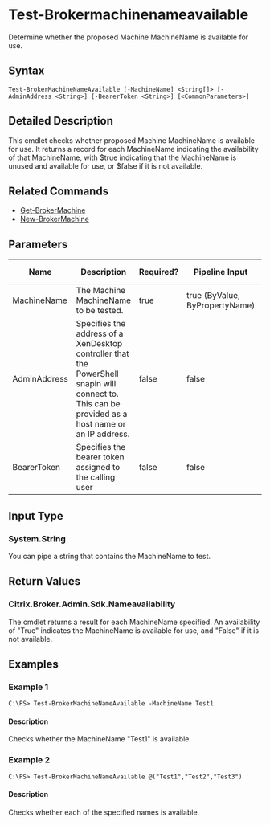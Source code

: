 ﻿
# Test-Brokermachinenameavailable
Determine whether the proposed Machine MachineName is available for use.
## Syntax
```
Test-BrokerMachineNameAvailable [-MachineName] <String[]> [-AdminAddress <String>] [-BearerToken <String>] [<CommonParameters>]
```
## Detailed Description
This cmdlet checks whether proposed Machine MachineName is available for use. It returns a record for each MachineName indicating the availability of that MachineName, with \$true indicating that the MachineName is unused and available for use, or \$false if it is not available.


## Related Commands

* [Get-BrokerMachine](../Get-BrokerMachine/)
* [New-BrokerMachine](../New-BrokerMachine/)
## Parameters
| Name   | Description | Required? | Pipeline Input | Default Value |
| --- | --- | --- | --- | --- |
| MachineName | The Machine MachineName to be tested. | true | true (ByValue, ByPropertyName) |  |
| AdminAddress | Specifies the address of a XenDesktop controller that the PowerShell snapin will connect to. This can be provided as a host name or an IP address. | false | false | Localhost. Once a value is provided by any cmdlet, this value will become the default. |
| BearerToken | Specifies the bearer token assigned to the calling user | false | false |  |

## Input Type

### System.String
You can pipe a string that contains the MachineName to test.
## Return Values

### Citrix.Broker.Admin.Sdk.Nameavailability
The cmdlet returns a result for each MachineName specified. An availability of "True" indicates the MachineName is available for use, and "False" if it is not available.
## Examples

### Example 1
```
C:\PS> Test-BrokerMachineNameAvailable -MachineName Test1
```
#### Description
Checks whether the MachineName "Test1" is available.
### Example 2
```
C:\PS> Test-BrokerMachineNameAvailable @("Test1","Test2","Test3")
```
#### Description
Checks whether each of the specified names is available.
